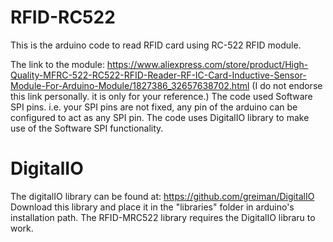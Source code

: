 # RFID-RC522
This is the arduino code to read RFID card using RC-522 RFID module.

The link to the module: https://www.aliexpress.com/store/product/High-Quality-MFRC-522-RC522-RFID-Reader-RF-IC-Card-Inductive-Sensor-Module-For-Arduino-Module/1827386_32657638702.html (I do not endorse this link personally. it is only for your reference.)
The code used Software SPI pins. i.e. your SPI pins are not fixed, any pin of the arduino can be configured to act as any SPI pin.
The code uses DigitalIO library to make use of the Software SPI functionality.

# DigitalIO
The digitalIO library can be found at: https://github.com/greiman/DigitalIO
Download this library and place it in the "libraries" folder in arduino's installation path.
The RFID-MRC522 library requires the DigitalIO libraru to work.
